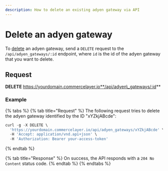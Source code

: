 ```yaml
---
description: How to delete an existing adyen gateway via API
---
```


# Delete an adyen gateway

To [delete](https://docs.commercelayer.io/developers/deleting-resources) an adyen gateway, send a `DELETE` request to the `/api/adyen_gateways/:id` endpoint, where `id` is the id of the adyen gateway that you want to delete.

## Request

**DELETE** https://yourdomain.commercelayer.io**/api/adyen\_gateways/:id**

### Example

{% tabs %}
{% tab title="Request" %}
The following request tries to delete the adyen gateway identified by the ID "xYZkjABcde":

```javascript
curl -g -X DELETE \
  'https://yourdomain.commercelayer.io/api/adyen_gateways/xYZkjABcde' \
  -H 'Accept: application/vnd.api+json' \
  -H 'Authorization: Bearer your-access-token'
```
{% endtab %}

{% tab title="Response" %}
On success, the API responds with a `204 No Content` status code.
{% endtab %}
{% endtabs %}
